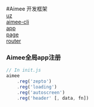 #Aimee
开发框架  
[uz](http://npmjs.org/package/uz)  
[aimee-cli](http://npmjs.org/package/aimee-cli)  
[app](http://aimee.ilinco.com/static/sage/?name=app&version=last#/app)  
[page](http://aimee.ilinco.com/static/sage/?name=page&version=last#/app)  
[router](http://aimee.ilinco.com/static/sage/?name=router&version=last#/app)  

### Aimee全局app注册
```js
// In init.js
aimee
    .reg('zepto')
    .reg('loading')
    .reg('autoscreen')
    .reg('header' [, data, fn])
```

